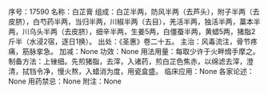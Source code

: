 序号：17590
名称：白芷膏
组成：白芷半两，防风半两（去芦头），附子半两（去皮脐），白芍药半两，当归半两，川椒半两（去目），羌活半两，独活半两，藁本半两，川乌头半两（去皮脐），细辛半两，生姜5两，白僵蚕半两，黄蜡5两，猪脂2斤半（水浸2宿，逐日1换）。
出处：《圣惠》卷二十五。
主治：风毒流注，骨节疼痛，筋脉挛急。
加减：None
功效：None
用法用量：每取少许于火畔熁手摩之。
制备方法：上锉细。先煎猪脂，去滓，入诸药，煎白芷色焦赤，以绵滤去滓，澄清，拭铛令净，慢火熬，入蜡消为度，用瓷盒盛。
临床应用：None
各家论述：None
用药禁忌：None
附注：None
